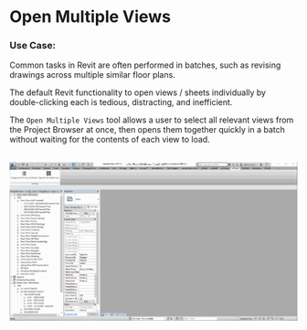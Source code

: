 # Open Multiple Views

### Use Case:

Common tasks in Revit are often performed in batches, such as revising drawings across multiple similar floor plans.

The default Revit functionality to open views / sheets individually by double-clicking each is tedious, distracting, and inefficient.

The `Open Multiple Views` tool allows a user to select all relevant views from the Project Browser at once, then opens them together quickly in a batch without waiting for the contents of each view to load.


<br/>

<img src="./Open Multi Views.gif" alt="pyRevit add-in in use" width="100%" height="56.25%">
